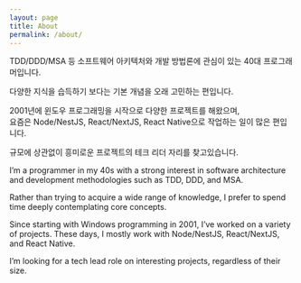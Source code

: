 ```yaml
---
layout: page
title: About
permalink: /about/
---
```


TDD/DDD/MSA 등 소프트웨어 아키텍처와 개발 방법론에 관심이 있는 40대 프로그래머입니다.

다양한 지식을 습득하기 보다는 기본 개념을 오래 고민하는 편입니다.

2001년에 윈도우 프로그래밍을 시작으로 다양한 프로젝트를 해왔으며,\
요즘은 Node/NestJS, React/NextJS, React Native으로 작업하는 일이 많은 편입니다.

규모에 상관없이 흥미로운 프로젝트의 테크 리더 자리를 찾고있습니다.

I’m a programmer in my 40s with a strong interest in software architecture and development methodologies such as TDD, DDD, and MSA.

Rather than trying to acquire a wide range of knowledge, I prefer to spend time deeply contemplating core concepts.

Since starting with Windows programming in 2001, I’ve worked on a variety of projects. These days, I mostly work with Node/NestJS, React/NextJS, and React Native.

I’m looking for a tech lead role on interesting projects, regardless of their size.
